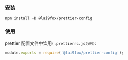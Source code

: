 ### 安装

```shell
npm install -D @lai9fox/prettier-config
```

### 使用

prettier 配置文件中饮用`(.prettierrc.js为例)`:

```js
module.exports = require('@lai9fox/prettier-config');
```
